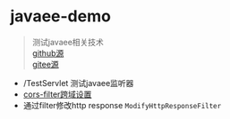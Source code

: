 # javaee-demo
> 测试javaee相关技术  
[github源](https://github.com/netbuffer/javaee-demo)  
[gitee源](https://gitee.com/netbuffer/javaee-demo)

* /TestServlet 测试javaee监听器
* [cors-filter跨域设置](http://software.dzhuvinov.com/cors-filter-installation.html)
* 通过filter修改http response `ModifyHttpResponseFilter`